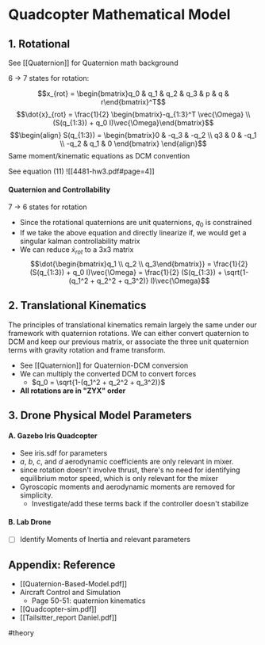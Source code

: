 # Quadcopter Mathematical Model

## 1. Rotational
See [[Quaternion]] for Quaternion math background

6 -> 7 states for rotation:

$$x_{rot} = \begin{bmatrix}q_0 & q_1 & q_2 & q_3 & p & q & r\end{bmatrix}^T$$
$$\dot{x}_{rot} = \frac{1}{2} \begin{bmatrix}-q_{1:3}^T  \vec{\Omega} \\ (S(q_{1:3}) + q_0 I)\vec{\Omega}\end{bmatrix}$$
$$\begin{align} S(q_{1:3}) = \begin{bmatrix}0 & -q_3 & -q_2 \\ q3 & 0 & -q_1 \\ -q_2 & q_1 & 0 \end{bmatrix} \end{align}$$
Same moment/kinematic equations as DCM convention

See equation (11) ![[4481-hw3.pdf#page=4]]

#### Quaternion and Controllability
7 -> 6 states for rotation
- Since the rotational quaternions are unit quaternions, $q_0$ is constrained
- If we take the above equation and directly linearize if, we would get a singular kalman controllability matrix
- We can reduce $\dot{x}_{rot}$ to a 3x3 matrix
$$\dot{\begin{bmatrix}q_1 \\ q_2 \\ q_3\end{bmatrix}} = \frac{1}{2}(S(q_{1:3}) + q_0 I)\vec{\Omega} = \frac{1}{2} (S(q_{1:3}) + \sqrt{1-(q_1^2 + q_2^2 + q_3^2)} I)\vec{\Omega}$$

## 2. Translational Kinematics
The principles of translational kinematics remain largely the same under our framework with quaternion rotations. We can either convert quaternion to DCM and keep our previous matrix, or associate the three unit quaternion terms with gravity rotation and frame transform.

- See [[Quaternion]] for Quaternion-DCM conversion
- We can multiply the converted DCM to convert forces
	- $q_0 = \sqrt{1-(q_1^2 + q_2^2 + q_3^2)}$
- **All rotations are in "ZYX" order**


## 3. Drone Physical Model Parameters

#### A. Gazebo Iris Quadcopter
- See iris.sdf for parameters
- $a$, $b$, $c$, and $d$ aerodynamic coefficients are only relevant in mixer. 
- since rotation doesn't involve thrust, there's no need for identifying equilibrium motor speed, which is only relevant for the mixer
- Gyroscopic moments and aerodynamic moments are removed for simplicity.
	- Investigate/add these terms back if the controller doesn't stabilize


#### B. Lab Drone
- [ ] Identify Moments of Inertia and relevant parameters


## Appendix: Reference
- [[Quaternion-Based-Model.pdf]]
- Aircraft Control and Simulation
	- Page 50-51: quaternion kinematics
- [[Quadcopter-sim.pdf]]
- [[Tailsitter_report Daniel.pdf]]

#theory 